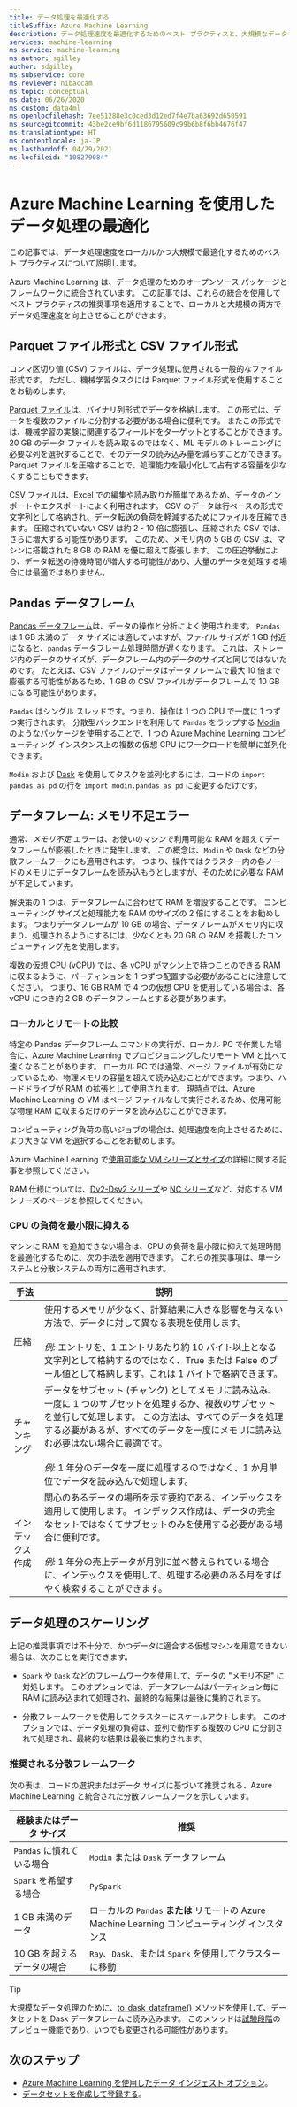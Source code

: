 ```yaml
---
title: データ処理を最適化する
titleSuffix: Azure Machine Learning
description: データ処理速度を最適化するためのベスト プラクティスと、大規模なデータ処理のために Azure Machine Learning でサポートされる統合について説明します。
services: machine-learning
ms.service: machine-learning
ms.author: sgilley
author: sdgilley
ms.subservice: core
ms.reviewer: nibaccam
ms.topic: conceptual
ms.date: 06/26/2020
ms.custom: data4ml
ms.openlocfilehash: 7ee51288e3c0ced3d12ed7f4e7ba63692d650591
ms.sourcegitcommit: 43be2ce9bf6d1186795609c99b6b8f6bb4676f47
ms.translationtype: HT
ms.contentlocale: ja-JP
ms.lasthandoff: 04/29/2021
ms.locfileid: "108279084"
---
```

# <a name="optimize-data-processing-with-azure-machine-learning"></a>Azure Machine Learning を使用したデータ処理の最適化

この記事では、データ処理速度をローカルかつ大規模で最適化するためのベスト プラクティスについて説明します。

Azure Machine Learning は、データ処理のためのオープンソース パッケージとフレームワークに統合されています。 この記事では、これらの統合を使用してベスト プラクティスの推奨事項を適用することで、ローカルと大規模の両方でデータ処理速度を向上させることができます。

## <a name="parquet-and-csv-file-formats"></a>Parquet ファイル形式と CSV ファイル形式

コンマ区切り値 (CSV) ファイルは、データ処理に使用される一般的なファイル形式です。 ただし、機械学習タスクには Parquet ファイル形式を使用することをお勧めします。

[Parquet ファイル](https://parquet.apache.org/)は、バイナリ列形式でデータを格納します。 この形式は、データを複数のファイルに分割する必要がある場合に便利です。 またこの形式では、機械学習の実験に関連するフィールドをターゲットとすることができます。 20 GB のデータ ファイルを読み取るのではなく、ML モデルのトレーニングに必要な列を選択することで、そのデータの読み込み量を減らすことができます。 Parquet ファイルを圧縮することで、処理能力を最小化して占有する容量を少なくすることもできます。

CSV ファイルは、Excel での編集や読み取りが簡単であるため、データのインポートやエクスポートによく利用されます。 CSV のデータは行ベースの形式で文字列として格納され、データ転送の負荷を軽減するためにファイルを圧縮できます。 圧縮されていない CSV は約 2 - 10 倍に膨張し、圧縮された CSV では、さらに増大する可能性があります。 このため、メモリ内の 5 GB の CSV は、マシンに搭載された 8 GB の RAM を優に超えて膨張します。 この圧迫挙動により、データ転送の待機時間が増大する可能性があり、大量のデータを処理する場合には最適ではありません。 

## <a name="pandas-dataframe"></a>Pandas データフレーム

[Pandas データフレーム](https://pandas.pydata.org/pandas-docs/stable/getting_started/overview.html)は、データの操作と分析によく使用されます。 `Pandas` は 1 GB 未満のデータ サイズには適していますが、ファイル サイズが 1 GB 付近になると、`pandas` データフレーム処理時間が遅くなります。 これは、ストレージ内のデータのサイズが、データフレーム内のデータのサイズと同じではないためです。 たとえば、CSV ファイルのデータはデータフレームで最大 10 倍まで膨張する可能性があるため、1 GB の CSV ファイルがデータフレームで 10 GB になる可能性があります。

`Pandas` はシングル スレッドです。つまり、操作は 1 つの CPU で一度に 1 つずつ実行されます。 分散型バックエンドを利用して `Pandas` をラップする [Modin](https://modin.readthedocs.io/en/latest/) のようなパッケージを使用することで、1 つの Azure Machine Learning コンピューティング インスタンス上の複数の仮想 CPU にワークロードを簡単に並列化できます。

`Modin` および [Dask](https://dask.org) を使用してタスクを並列化するには、コードの `import pandas as pd` の行を `import modin.pandas as pd` に変更するだけです。

## <a name="dataframe-out-of-memory-error"></a>データフレーム: メモリ不足エラー 

通常、*メモリ不足* エラーは、お使いのマシンで利用可能な RAM を超えてデータフレームが膨張したときに発生します。 この概念は、`Modin` や `Dask` などの分散フレームワークにも適用されます。  つまり、操作ではクラスター内の各ノードのメモリにデータフレームを読み込もうとしますが、そのために必要な RAM が不足しています。

解決策の 1 つは、データフレームに合わせて RAM を増設することです。 コンピューティング サイズと処理能力を RAM のサイズの 2 倍にすることをお勧めします。 つまりデータフレームが 10 GB の場合、データフレームがメモリ内に収まり、処理されるようにするには、少なくとも 20 GB の RAM を搭載したコンピューティング先を使用します。 

複数の仮想 CPU (vCPU) では、各 vCPU がマシン上で持つことのできる RAM に収まるように、パーティションを 1 つずつ配置する必要があることに注意してください。 つまり、16 GB RAM で 4 つの仮想 CPU を使用している場合は、各 vCPU につき約 2 GB のデータフレームとする必要があります。

### <a name="local-vs-remote"></a>ローカルとリモートの比較

特定の Pandas データフレーム コマンドの実行が、ローカル PC で作業した場合に、Azure Machine Learning でプロビジョニングしたリモート VM と比べて速くなることがあります。 ローカル PC では通常、ページ ファイルが有効になっているため、物理メモリの容量を超えて読み込むことができます。つまり、ハードドライブが RAM の拡張として使用されます。 現時点では、Azure Machine Learning の VM はページ ファイルなしで実行されるため、使用可能な物理 RAM に収まるだけのデータを読み込むことができます。 

コンピューティング負荷の高いジョブの場合は、処理速度を向上させるために、より大きな VM を選択することをお勧めします。

Azure Machine Learning で[使用可能な VM シリーズとサイズ](concept-compute-target.md#supported-vm-series-and-sizes)の詳細に関する記事を参照してください。 

RAM 仕様については、[Dv2-Dsv2 シリーズ](../virtual-machines/dv2-dsv2-series-memory.md)や [NC シリーズ](../virtual-machines/nc-series.md)など、対応する VM シリーズのページを参照してください。

### <a name="minimize-cpu-workloads"></a>CPU の負荷を最小限に抑える

マシンに RAM を追加できない場合は、CPU の負荷を最小限に抑えて処理時間を最適化するために、次の手法を適用できます。 これらの推奨事項は、単一システムと分散システムの両方に適用されます。

手法 | 説明
----|----
圧縮 | 使用するメモリが少なく、計算結果に大きな影響を与えない方法で、データに対して異なる表現を使用します。<br><br>*例:* エントリを、1 エントリあたり約 10 バイト以上となる文字列として格納するのではなく、True または False のブール値として格納します。これは 1 バイトで格納できます。
チャンキング | データをサブセット (チャンク) としてメモリに読み込み、一度に 1 つのサブセットを処理するか、複数のサブセットを並行して処理します。 この方法は、すべてのデータを処理する必要があるが、すべてのデータを一度にメモリに読み込む必要はない場合に最適です。 <br><br>*例:* 1 年分のデータを一度に処理するのではなく、1 か月単位でデータを読み込んで処理します。
インデックス作成 | 関心のあるデータの場所を示す要約である、インデックスを適用して使用します。 インデックス作成は、データの完全なセットではなくてサブセットのみを使用する必要がある場合に便利です。<br><br>*例:* 1 年分の売上データが月別に並べ替えられている場合に、インデックスを使用して、処理する必要のある月をすばやく検索することができます。

## <a name="scale-data-processing"></a>データ処理のスケーリング

上記の推奨事項では不十分で、かつデータに適合する仮想マシンを用意できない場合は、次のことを実行できます。 

* `Spark` や `Dask` などのフレームワークを使用して、データの "メモリ不足" に対処します。 このオプションでは、データフレームはパーティション毎に RAM に読み込まれて処理され、最終的な結果は最後に集約されます。  

* 分散フレームワークを使用してクラスターにスケールアウトします。 このオプションでは、データ処理の負荷は、並列で動作する複数の CPU に分割されて処理され、最終的な結果は最後に集約されます。

### <a name="recommended-distributed-frameworks"></a>推奨される分散フレームワーク

次の表は、コードの選択またはデータ サイズに基づいて推奨される、Azure Machine Learning と統合された分散フレームワークを示しています。

経験またはデータ サイズ | 推奨
------|------
`Pandas` に慣れている場合| `Modin` または `Dask` データフレーム
`Spark` を希望する場合 | `PySpark`
1 GB 未満のデータ | ローカルの `Pandas` **または** リモートの Azure Machine Learning コンピューティング インスタンス
10 GB を超えるデータの場合| `Ray`、`Dask`、または `Spark` を使用してクラスターに移動

> [!TIP]
> 大規模なデータ処理のために、[to_dask_dataframe()](/python/api/azureml-core/azureml.data.tabulardataset#to-dask-dataframe-sample-size-10000--dtypes-none--on-error--null---out-of-range-datetime--null--) メソッドを使用して、データセットを Dask データフレームに読み込みます。 このメソッドは[試験段階](/python/api/overview/azure/ml/#stable-vs-experimental)のプレビュー機能であり、いつでも変更される可能性があります。

## <a name="next-steps"></a>次のステップ

* [Azure Machine Learning を使用したデータ インジェスト オプション](concept-data-ingestion.md)。
* [データセットを作成して登録する](how-to-create-register-datasets.md)。

